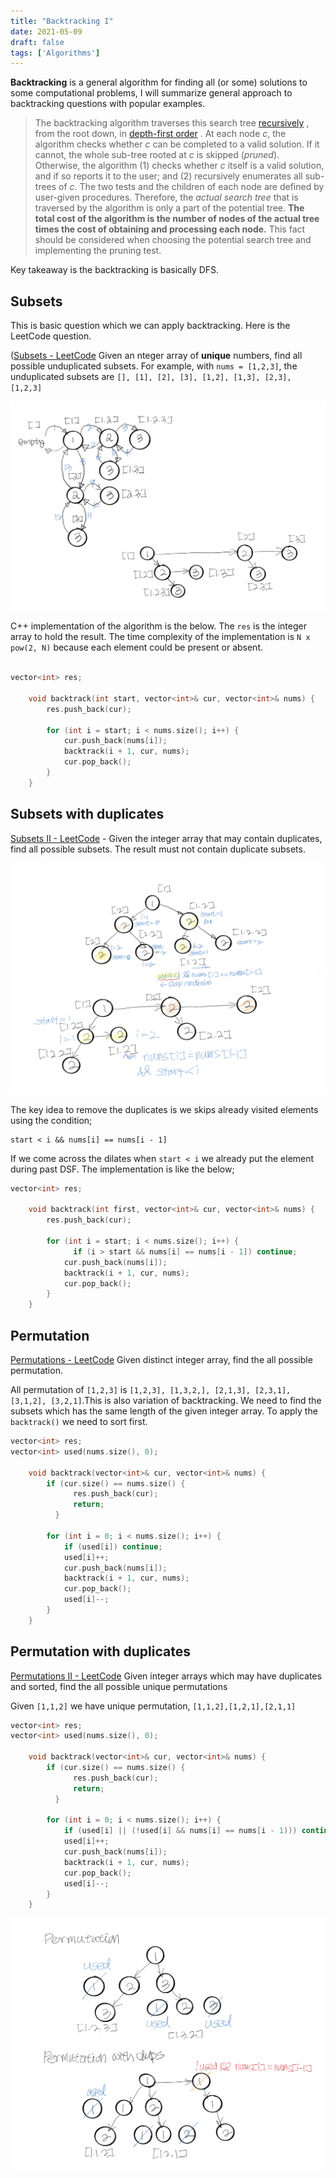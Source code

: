 ```yaml
---
title: "Backtracking I"
date: 2021-05-09
draft: false
tags: ['Algorithms']
---
```


**Backtracking** is a general algorithm for finding all (or some) solutions to some computational problems, I will summarize general approach to backtracking questions with popular examples.

> The backtracking algorithm traverses this search tree  [recursively](https://en.wikipedia.org/wiki/Recursion_(computer_science)) , from the root down, in  [depth-first order](https://en.wikipedia.org/wiki/Depth-first_search) . At each node _c_, the algorithm checks whether _c_ can be completed to a valid solution. If it cannot, the whole sub-tree rooted at _c_ is skipped (_pruned_). Otherwise, the algorithm (1) checks whether _c_ itself is a valid solution, and if so reports it to the user; and (2) recursively enumerates all sub-trees of _c_. The two tests and the children of each node are defined by user-given procedures. Therefore, the _actual search tree_ that is traversed by the algorithm is only a part of the potential tree. **The total cost of the algorithm is the number of nodes of the actual tree times the cost of obtaining and processing each node.** This fact should be considered when choosing the potential search tree and implementing the pruning test.  

Key takeaway is the backtracking is basically DFS.

## Subsets
This is basic question which we can apply backtracking. Here is the LeetCode question.

([Subsets - LeetCode](https://leetcode.com/problems/subsets/) Given an nteger array of **unique** numbers, find all possible unduplicated subsets. For example, with `nums = [1,2,3]`, the unduplicated subsets are `[], [1], [2], [3], [1,2], [1,3], [2,3], [1,2,3]`

![](/images/backtracking-i/9684023D-622F-480D-B0C7-618992397540.jpg)

C++ implementation of the algorithm is the below. The `res` is the integer array to hold the result. The time complexity of the implementation is `N x pow(2, N)` because each element could be present or absent.
```c

vector<int> res;

    void backtrack(int start, vector<int>& cur, vector<int>& nums) {
        res.push_back(cur);
        
        for (int i = start; i < nums.size(); i++) {
            cur.push_back(nums[i]);
            backtrack(i + 1, cur, nums);
            cur.pop_back();
        }
    }
```

## Subsets with duplicates
[Subsets II - LeetCode](https://leetcode.com/problems/subsets-ii/) - Given the integer array that may contain duplicates, find all possible subsets. The result must not contain duplicate subsets.

![](/images/backtracking-i/EA54CA73-4B74-4114-BDAE-2CAE6803B3E6.jpg)

The key idea to remove the duplicates is we skips already visited elements using the condition;
```
start < i && nums[i] == nums[i - 1]
```
If we come across the dilates when `start < i` we already put the element during past DSF. The implementation is like the below; 
```c
vector<int> res;

    void backtrack(int first, vector<int>& cur, vector<int>& nums) {
        res.push_back(cur);
        
        for (int i = start; i < nums.size(); i++) {
			  if (i > start && nums[i] == nums[i - 1]) continue;
            cur.push_back(nums[i]);
            backtrack(i + 1, cur, nums);
            cur.pop_back();
        }
    }
```

## Permutation
[Permutations - LeetCode](https://leetcode.com/problems/permutations/) Given distinct integer array, find the all possible permutation. 

All permutation of  `[1,2,3]` is `[1,2,3], [1,3,2,], [2,1,3], [2,3,1], [3,1,2], [3,2,1]`.This is also variation of backtracking. We need to find the subsets which has the same length of the given integer array. To apply the `backtrack()` we need to sort first. 
```c
vector<int> res;
vector<int> used(nums.size(), 0);

    void backtrack(vector<int>& cur, vector<int>& nums) {
        if (cur.size() == nums.size() {
			  res.push_back(cur);
			  return;
		  }
        
        for (int i = 0; i < nums.size(); i++) {
            if (used[i]) continue;
            used[i]++;
            cur.push_back(nums[i]);
            backtrack(i + 1, cur, nums);
            cur.pop_back();
            used[i]--;
        }
    }
```

## Permutation with duplicates
[Permutations II - LeetCode](https://leetcode.com/problems/permutations-ii/) Given integer arrays which may have duplicates and sorted, find the all possible unique permutations

Given `[1,1,2]` we have unique permutation, `[1,1,2],[1,2,1],[2,1,1]` 

```c
vector<int> res;
vector<int> used(nums.size(), 0);

    void backtrack(vector<int>& cur, vector<int>& nums) {
        if (cur.size() == nums.size() {
			  res.push_back(cur);
			  return;
		  }
        
        for (int i = 0; i < nums.size(); i++) {
            if (used[i] || (!used[i] && nums[i] == nums[i - 1))) continue;
            used[i]++;
            cur.push_back(nums[i]);
            backtrack(i + 1, cur, nums);
            cur.pop_back();
            used[i]--;
        }
    }
```


![](/images/backtracking-i/DBB2053C-F802-41D3-AF74-C5180D28C994.jpg)